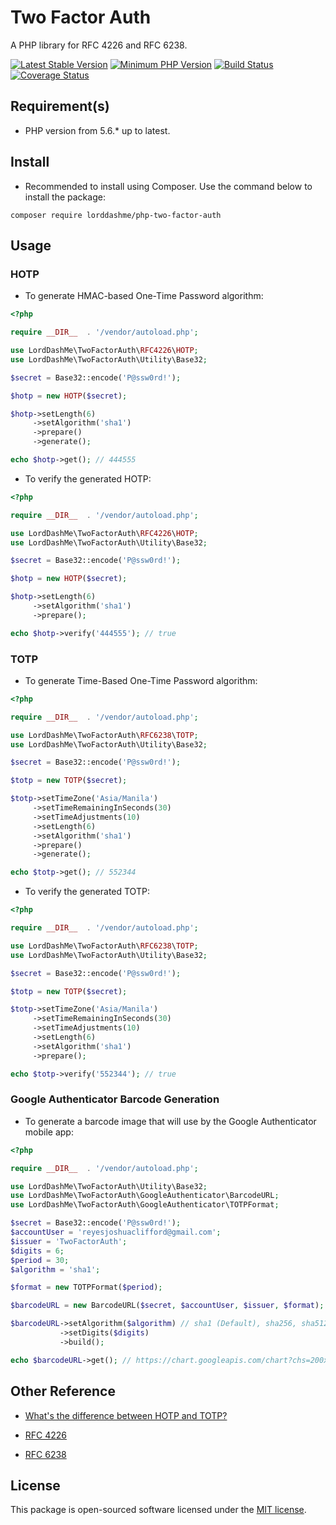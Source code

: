 # Two Factor Auth

A PHP library for RFC 4226 and RFC 6238.

[![Latest Stable Version](https://img.shields.io/packagist/v/lorddashme/php-two-factor-auth.svg?style=flat-square)](https://packagist.org/packages/lorddashme/php-two-factor-auth) [![Minimum PHP Version](https://img.shields.io/badge/php-%3E%3D%205.6-8892BF.svg?style=flat-square)](https://php.net/) [![Build Status](https://img.shields.io/travis/LordDashMe/php-two-factor-auth/master.svg?style=flat-square)](https://travis-ci.org/LordDashMe/php-two-factor-auth) [![Coverage Status](https://img.shields.io/coveralls/LordDashMe/php-two-factor-auth/master.svg?style=flat-square)](https://coveralls.io/github/LordDashMe/php-two-factor-auth?branch=master)

## Requirement(s)

- PHP version from 5.6.* up to latest.

## Install

- Recommended to install using Composer. Use the command below to install the package:

```text
composer require lorddashme/php-two-factor-auth
```

## Usage

### HOTP

- To generate HMAC-based One-Time Password algorithm:

```php
<?php

require __DIR__  . '/vendor/autoload.php';

use LordDashMe\TwoFactorAuth\RFC4226\HOTP;
use LordDashMe\TwoFactorAuth\Utility\Base32;

$secret = Base32::encode('P@ssw0rd!');

$hotp = new HOTP($secret);

$hotp->setLength(6)
     ->setAlgorithm('sha1')
     ->prepare()
     ->generate();

echo $hotp->get(); // 444555
```

- To verify the generated HOTP:

```php
<?php

require __DIR__  . '/vendor/autoload.php';

use LordDashMe\TwoFactorAuth\RFC4226\HOTP;
use LordDashMe\TwoFactorAuth\Utility\Base32;

$secret = Base32::encode('P@ssw0rd!');

$hotp = new HOTP($secret);

$hotp->setLength(6)
     ->setAlgorithm('sha1')
     ->prepare();

echo $hotp->verify('444555'); // true
```

### TOTP

- To generate Time-Based One-Time Password algorithm:

```php
<?php

require __DIR__  . '/vendor/autoload.php';

use LordDashMe\TwoFactorAuth\RFC6238\TOTP;
use LordDashMe\TwoFactorAuth\Utility\Base32;

$secret = Base32::encode('P@ssw0rd!');

$totp = new TOTP($secret);

$totp->setTimeZone('Asia/Manila')
     ->setTimeRemainingInSeconds(30)
     ->setTimeAdjustments(10)
     ->setLength(6)
     ->setAlgorithm('sha1')
     ->prepare()
     ->generate();

echo $totp->get(); // 552344
```

- To verify the generated TOTP:

```php
<?php

require __DIR__  . '/vendor/autoload.php';

use LordDashMe\TwoFactorAuth\RFC6238\TOTP;
use LordDashMe\TwoFactorAuth\Utility\Base32;

$secret = Base32::encode('P@ssw0rd!');

$totp = new TOTP($secret);

$totp->setTimeZone('Asia/Manila')
     ->setTimeRemainingInSeconds(30)
     ->setTimeAdjustments(10)
     ->setLength(6)
     ->setAlgorithm('sha1')
     ->prepare();

echo $totp->verify('552344'); // true
```

### Google Authenticator Barcode Generation

- To generate a barcode image that will use by the Google Authenticator mobile app:

```php
<?php

require __DIR__  . '/vendor/autoload.php';

use LordDashMe\TwoFactorAuth\Utility\Base32;
use LordDashMe\TwoFactorAuth\GoogleAuthenticator\BarcodeURL;
use LordDashMe\TwoFactorAuth\GoogleAuthenticator\TOTPFormat;

$secret = Base32::encode('P@ssw0rd!');
$accountUser = 'reyesjoshuaclifford@gmail.com';
$issuer = 'TwoFactorAuth';
$digits = 6;
$period = 30;
$algorithm = 'sha1';

$format = new TOTPFormat($period);

$barcodeURL = new BarcodeURL($secret, $accountUser, $issuer, $format);

$barcodeURL->setAlgorithm($algorithm) // sha1 (Default), sha256, sha512
           ->setDigits($digits)
           ->build();

echo $barcodeURL->get(); // https://chart.googleapis.com/chart?chs=200x200&chld=M|0&cht=qr&chl=otpauth://totp/TwoFactorAuth:reyesjoshuaclifford@gmail.com?secret=KBAHG43XGBZGIII&algorithm=SHA1&digits=6&period=30&issuer=TwoFactorAuth
```

## Other Reference

- [What's the difference between HOTP and TOTP?](https://www.microcosm.com/blog/hotp-totp-what-is-the-difference)

- [RFC 4226](https://tools.ietf.org/html/rfc4226)

- [RFC 6238](https://tools.ietf.org/html/rfc6238)

## License

This package is open-sourced software licensed under the [MIT license](https://opensource.org/licenses/MIT).
